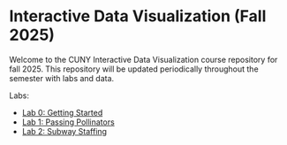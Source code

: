 # Interactive Data Visualization (Fall 2025)

Welcome to the CUNY Interactive Data Visualization course repository for fall 2025. This repository will be updated periodically throughout the semester with labs and data.

Labs:

- [Lab 0: Getting Started](/lab_0/readme)
- [Lab 1: Passing Pollinators](/lab_1/readme)
- [Lab 2: Subway Staffing](/lab_2/readme)
